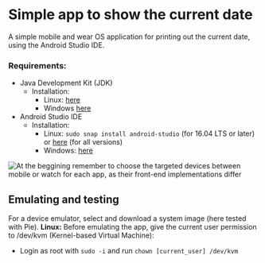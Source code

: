 # Simple app to show the current date 
A simple mobile and wear OS application for printing out the current date, using the Android Studio IDE.
### Requirements:
- Java Development Kit (JDK)
	 - Installation: 
		 - Linux: [here](https://openjdk.java.net/install/)
		 - Windows [here](https://www.oracle.com/technetwork/java/javase/downloads/jdk8-downloads-2133151.html)
- Android Studio IDE
	- Installation: 
		- Linux: ```sudo snap install android-studio``` (for 16.04 LTS or later) or [here](https://developer.android.com/studio/#downloads) (for all versions)
		- Windows: [here](https://developer.android.com/studio/#downloads)

![At the beggining remember to choose the targeted devices between mobile or watch for each app, as their front-end implementations differ](~/Desktop/Uni/HiWi/)

## Emulating and testing

For a device emulator, select and download a system image (here tested with Pie).
**Linux:** Before emulating the app, give the current user permission to /dev/kvm (Kernel-based Virtual Machine):
- Login as root with ```sudo -i``` and run ```chown [current_user] /dev/kvm```

